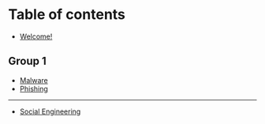 # Table of contents

* [Welcome!](README.md)

## Group 1

* [Malware](group-1/malware.md)
* [Phishing](group-1/phishing.md)

***

* [Social Engineering](social-engineering.md)
